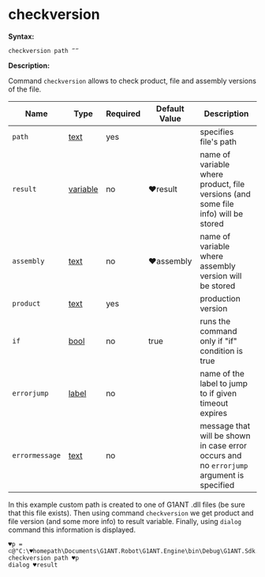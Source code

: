 # checkversion

**Syntax:**

```G1ANT
checkversion path ‴‴
```

**Description:**

Command `checkversion` allows to check product, file and assembly versions of the file.

| Name | Type | Required | Default Value | Description |
| -------- | ---- | -------- | ------------- | ----------- |
|`path`| [text](https://github.com/G1ANT-Robot/G1ANT.Manual/blob/master/G1ANT-Language/Structures/text.md) | yes | |specifies file's path|
|`result`| [variable](https://github.com/G1ANT-Robot/G1ANT.Manual/blob/master/G1ANT-Language/Structures/variable.md)  | no | ♥result |name of variable where product, file versions (and some file info) will be stored|
|`assembly`| [text](https://github.com/G1ANT-Robot/G1ANT.Manual/blob/master/G1ANT-Language/Structures/text.md)  | no | ♥assembly| name of variable where assembly version will be stored|
|`product`| [text](https://github.com/G1ANT-Robot/G1ANT.Manual/blob/master/G1ANT-Language/Structures/text.md) | yes |  |production version|
|`if`| [bool](https://github.com/G1ANT-Robot/G1ANT.Manual/blob/master/G1ANT-Language/Structures/bool.md)  | no | true |runs the command only if "if" condition is true|
|`errorjump`| [label](https://github.com/G1ANT-Robot/G1ANT.Manual/blob/master/G1ANT-Language/Structures/label.md)  | no | | name of the label to jump to if given timeout expires|
|`errormessage`| [text](https://github.com/G1ANT-Robot/G1ANT.Manual/blob/master/G1ANT-Language/Structures/text.md)  | no | | message that will be shown in case error occurs and no `errorjump` argument is specified|


In this example custom path is created to one of G1ANT .dll files (be sure that this file exists). Then using command `checkversion` we get product and file version (and some more info) to result variable. Finally, using `dialog` command this information is displayed.

```G1ANT
♥p = ⊂@"C:\♥homepath\Documents\G1ANT.Robot\G1ANT.Engine\bin\Debug\G1ANT.Sdk.dll"⊃
checkversion path ♥p
dialog ♥result
```

 
